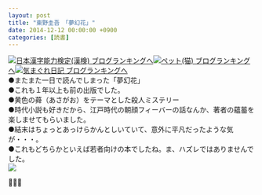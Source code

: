 ```yaml
---
layout: post
title: "東野圭吾　「夢幻花」"
date: 2014-12-12 00:00:00 +0900
categories: [読書]
---
```


[![](/syuusyuu9701/assets/images/東野圭吾-「夢幻花」-br_c_3028_1.gif)](http://blog.with2.net/link.php?1659096:3028 "日本漢字能力検定(漢検) ブログランキングへ")[日本漢字能力検定(漢検) ブログランキングへ](http://blog.with2.net/link.php?1659096:3028)[![](/syuusyuu9701/assets/images/東野圭吾-「夢幻花」-br_c_1348_1.gif)](http://blog.with2.net/link.php?1659096:1348 "ペット(猫) ブログランキングへ")[ペット(猫) ブログランキングへ](http://blog.with2.net/link.php?1659096:1348)[![](/syuusyuu9701/assets/images/東野圭吾-「夢幻花」-br_c_9257_1.gif)](http://blog.with2.net/link.php?1659096:9257 "気まぐれ日記 ブログランキングへ")[気まぐれ日記 ブログランキングへ](http://blog.with2.net/link.php?1659096:9257)  
●またまた一日で読んでしまった「夢幻花」  
●これも１年以上も前の出版でした。  
●黄色の蕣（あさがお）をテーマとした殺人ミステリー  
●時代小説も好きだから、江戸時代の朝顔フィーバーの話なんか、著者の蘊蓄を楽しませてもらいました。  
●結末はちょっとあっけらかんとしいていて、意外に平凡だったような気が・・・。  
●これもどちらかといえば若者向けの本でしたね。ま、ハズレではありませんでした。  
![](/syuusyuu9701/assets/images/東野圭吾-「夢幻花」-120c93bc9e8abc7421e0ab526a03088d.jpg)  
  
👋👋👋